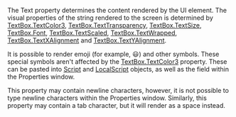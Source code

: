 The Text property determines the content rendered by the UI element. The
visual properties of the string rendered to the screen is determined by
[TextBox.TextColor3](https://create.roblox.com/docs/reference/engine/classes/TextBox#TextColor3), [TextBox.TextTransparency](https://create.roblox.com/docs/reference/engine/classes/TextBox#TextTransparency), [TextBox.TextSize](https://create.roblox.com/docs/reference/engine/classes/TextBox#TextSize),
[TextBox.Font](https://create.roblox.com/docs/reference/engine/classes/TextBox#Font), [TextBox.TextScaled](https://create.roblox.com/docs/reference/engine/classes/TextBox#TextScaled), [TextBox.TextWrapped](https://create.roblox.com/docs/reference/engine/classes/TextBox#TextWrapped),
[TextBox.TextXAlignment](https://create.roblox.com/docs/reference/engine/classes/TextBox#TextXAlignment) and [TextBox.TextYAlignment](https://create.roblox.com/docs/reference/engine/classes/TextBox#TextYAlignment).

It is possible to render emoji (for example, 😃) and other symbols. These
special symbols aren't affected by the [TextBox.TextColor3](https://create.roblox.com/docs/reference/engine/classes/TextBox#TextColor3) property.
These can be pasted into [Script](https://create.roblox.com/docs/reference/engine/classes/Script) and [LocalScript](https://create.roblox.com/docs/reference/engine/classes/LocalScript) objects, as well as
the field within the Properties window.

This property may contain newline characters, however, it is not possible
to type newline characters within the Properties window. Similarly, this
property may contain a tab character, but it will render as a space
instead.